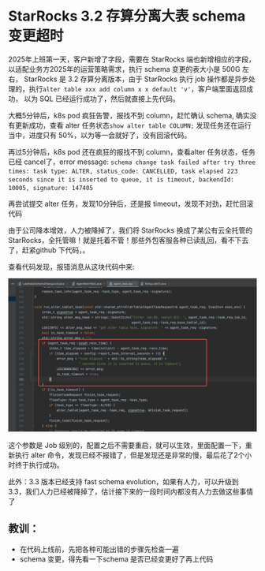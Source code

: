 # StarRocks 3.2 存算分离大表 schema 变更超时

2025年上班第一天，客户新增了字段，需要在 StarRocks 端也新增相应的字段，以适配业务方2025年的运营策略需求，执行 schema 变更的表大小是 500G 左右，
 StarRocks 是 3.2 存算分离版本，由于 StarRocks 执行 job 操作都是异步处理的，执行``` alter table xxx add column x x default 'v' ```，客户端里面返回成功，
以为 SQL 已经运行成功了，然后就直接上先代码。

大概5分钟后，k8s pod 疯狂告警，报找不到 column，赶忙确认 schema, 确实没有更新成功，查看 alter 任务状态```show alter table COLUMN;``` 发现任务还在运行当中，进度只有 50%，以为等一会就好了，没有回滚代码。

再过5分钟后，k8s pod 还在疯狂的报找不到 column，查看alter 任务状态，任务已经 cancel了，error message: ```schema change task failed after try three times: task type: ALTER, status_code: CANCELLED, task elapsed 223 seconds since it is inserted to queue, it is timeout, backendId: 10005, signature: 147405```

再尝试提交 alter 任务，发现10分钟后，还是报 timeout，发现不对劲，赶忙回滚代码

由于公司降本增效，人力被降掉了，我们将 StarRocks 换成了某公有云全托管的 StarRocks，全托管嘛！就是托着不管！那些外包客服各种已读乱回，看不下去了，赶紧github 下代码，。

查看代码发现，报错消息从这块代码中来:

![](imgs/img.png)

这个参数是 Job 级别的，配置之后不需要重启，就可以生效，里面配置一下，重新执行 alter 命令，发现已经不报错了，但是发现还是非常的慢，最后花了2个小时终于执行成功。

此外：3.3 版本已经支持 fast  schema evolution，如果有人力，可以升级到 3.3，我们人力已经被降掉了，估计接下来的一段时间内都没有人力去做这些事情了

## 教训：
- 在代码上线前，先把各种可能出错的步骤先检查一遍
- schema 变更，得先看一下schema 是否已经变更好了再上代码
